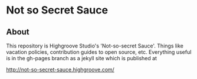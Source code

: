 # Not so Secret Sauce

## About

This repository is Highgroove Studio's 'Not-so-secret Sauce'.  Things like vacation policies, contribution
guides to open source, etc. Everything useful is in the gh-pages branch as a jekyll site which is published
at

http://not-so-secret-sauce.highgroove.com/

